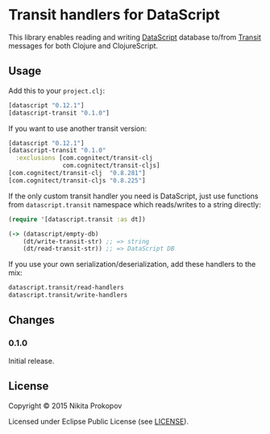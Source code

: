 # Transit handlers for DataScript

This library enables reading and writing [DataScript](https://github.com/tonsky/datascript) database to/from [Transit](https://github.com/cognitect/transit-format) messages for both Clojure and ClojureScript.


## Usage

Add this to your `project.clj`:

```clj
[datascript "0.12.1"]
[datascript-transit "0.1.0"]
```

If you want to use another transit version:

```clj
[datascript "0.12.1"]
[datascript-transit "0.1.0"
  :exclusions [com.cognitect/transit-clj
               com.cognitect/transit-cljs]
[com.cognitect/transit-clj  "0.8.281"]
[com.cognitect/transit-cljs "0.8.225"]
```

If the only custom transit handler you need is DataScript, just use functions from `datascript.transit` namespace which reads/writes to a string directly:

```clj
(require '[datascript.transit :as dt])

(-> (datascript/empty-db)
    (dt/write-transit-str) ;; => string
    (dt/read-transit-str)) ;; => DataScript DB
```

If you use your own serialization/deserialization, add these handlers to the mix:

```clj
datascript.transit/read-handlers
datascript.transit/write-handlers
```


## Changes

### 0.1.0

Initial release.


## License

Copyright © 2015 Nikita Prokopov

Licensed under Eclipse Public License (see [LICENSE](LICENSE)).
